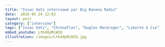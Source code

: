 ```yaml
---
title: "Issac Getz interviewé par Big Banana Radio"
date:  2016-05-24 22:03
layout: post
category: ["interview"]
tags: ["Issac Getz", "ChronoFlex", "Duglas MacGregor", "Liberté & Cie"]
embed_youtube: LtK40pRLWIQ
illustration: /images/LtK40pRLWIQ.jpg
---
```

